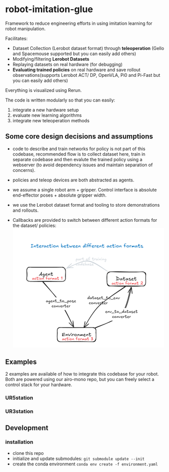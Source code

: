 # robot-imitation-glue

Framework to reduce engineering efforts in using imitation learning for robot manipulation.

Facilitates:
- Dataset Collection (Lerobot dataset format) through **teleoperation** (Gello and Spacemouse supported but you can easily add others)
- Modifying/filtering **Lerobot Datasets**
- Replaying datasets on real hardware (for debugging)
- **Evaluating trained policies** on real hardware and save rollout observations(supports Lerobot ACT/ DP, OpenVLA, Pi0 and Pi-Fast but you can easily add others)

Everything is visualized using Rerun.


The code is written modularly so that you can easily:

1) integrate a new hardware setup
2) evaluate new learning algorithms
3) integrate new teleoperation methods


## Some core design decisions and assumptions

- code to describe and train networks for policy is not part of this codebase, recommended flow is to collect dataset here, train in separate codebase and then evalute the trained policy using a webserver (to avoid dependency issues and maintain separation of concerns).

- policies and teleop devices are both abstracted as agents.

- we assume a single robot arm + gripper. Control interface is absolute end-effector poses + absolute gripper width.

- we use the Lerobot dataset format and tooling to store demonstrations and rollouts.

- Callbacks are provided to switch between different action formats for the dataset/ policies:
![](docs/action-flow.png)


## Examples

2 examples are available of how to integrate this codebase for your robot.
Both are powered using our airo-mono repo, but you can freely select a control stack for your hardware.

### UR5station

### UR3station


## Development

### installation

- clone this repo
- initialize and update submodules: `git submodule update --init`
- create the conda environment `conda env create -f environment.yaml`


